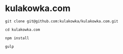 kulakowka.com
=============

`git clone git@github.com:kulakowka/kulakowka.com.git`

`cd kulakowka.com`

`npm install`

`gulp`
